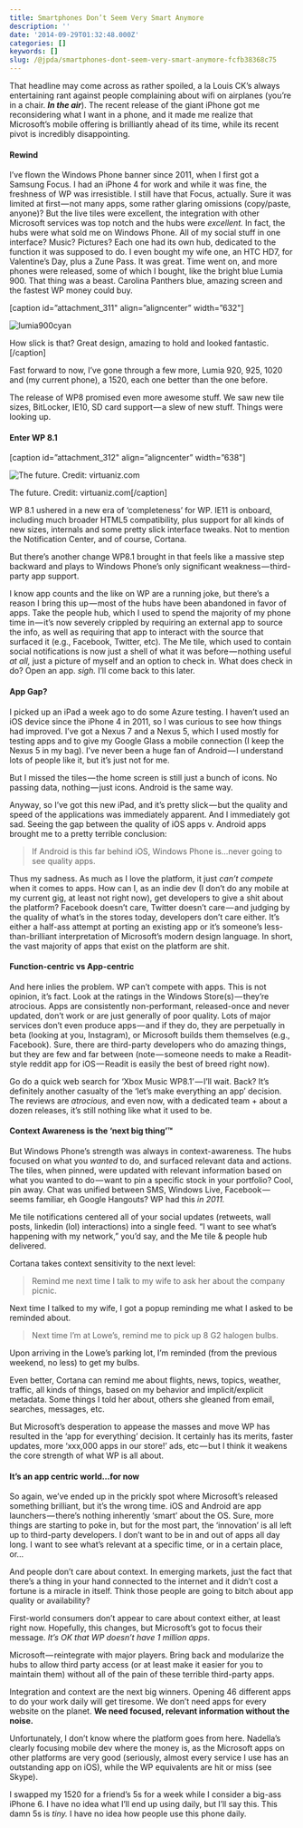 ```yaml
---
title: Smartphones Don’t Seem Very Smart Anymore
description: ''
date: '2014-09-29T01:32:48.000Z'
categories: []
keywords: []
slug: /@jpda/smartphones-dont-seem-very-smart-anymore-fcfb38368c75
---
```


That headline may come across as rather spoiled, a la Louis CK’s always entertaining rant against people complaining about wifi on airplanes (you’re in a chair. **_In the air_**). The recent release of the giant iPhone got me reconsidering what I want in a phone, and it made me realize that Microsoft’s mobile offering is brilliantly ahead of its time, while its recent pivot is incredibly disappointing.

#### Rewind

I’ve flown the Windows Phone banner since 2011, when I first got a Samsung Focus. I had an iPhone 4 for work and while it was fine, the freshness of WP was irresistible. I still have that Focus, actually. Sure it was limited at first — not many apps, some rather glaring omissions (copy/paste, anyone)? But the live tiles were excellent, the integration with other Microsoft services was top notch and the hubs were _excellent._ In fact, the hubs were what sold me on Windows Phone. All of my social stuff in one interface? Music? Pictures? Each one had its own hub, dedicated to the function it was supposed to do. I even bought my wife one, an HTC HD7, for Valentine’s Day, plus a Zune Pass. It was great. Time went on, and more phones were released, some of which I bought, like the bright blue Lumia 900. That thing was a beast. Carolina Panthers blue, amazing screen and the fastest WP money could buy.

\[caption id=”attachment\_311" align=”aligncenter” width=”632"\]

![lumia900cyan](https://cdn-images-1.medium.com/max/800/0*POkltFy0bGuAlVQg.jpg)

How slick is that? Great design, amazing to hold and looked fantastic.\[/caption\]

Fast forward to now, I’ve gone through a few more, Lumia 920, 925, 1020 and (my current phone), a 1520, each one better than the one before.

The release of WP8 promised even more awesome stuff. We saw new tile sizes, BitLocker, IE10, SD card support — a slew of new stuff. Things were looking up.

#### Enter WP 8.1

\[caption id=”attachment\_312" align=”aligncenter” width=”638"\]

![The future. Credit: virtuaniz.com](https://cdn-images-1.medium.com/max/800/0*A1O0pBs0GYLsNUJR.png)

The future. Credit: virtuaniz.com\[/caption\]

WP 8.1 ushered in a new era of ‘completeness’ for WP. IE11 is onboard, including much broader HTML5 compatibility, plus support for all kinds of new sizes, internals and some pretty slick interface tweaks. Not to mention the Notification Center, and of course, Cortana.

But there’s another change WP8.1 brought in that feels like a massive step backward and plays to Windows Phone’s only significant weakness — third-party app support.

I know app counts and the like on WP are a running joke, but there’s a reason I bring this up — most of the hubs have been abandoned in favor of apps. Take the people hub, which I used to spend the majority of my phone time in — it’s now severely crippled by requiring an external app to source the info, as well as requiring that app to interact with the source that surfaced it (e.g., Facebook, Twitter, etc). The Me tile, which used to contain social notifications is now just a shell of what it was before — nothing useful _at all,_ just a picture of myself and an option to check in. What does check in do? Open an app. _sigh._ I’ll come back to this later.

#### App Gap?

I picked up an iPad a week ago to do some Azure testing. I haven’t used an iOS device since the iPhone 4 in 2011, so I was curious to see how things had improved. I’ve got a Nexus 7 and a Nexus 5, which I used mostly for testing apps and to give my Google Glass a mobile connection (I keep the Nexus 5 in my bag). I’ve never been a huge fan of Android — I understand lots of people like it, but it’s just not for me.

But I missed the tiles — the home screen is still just a bunch of icons. No passing data, nothing — just icons. Android is the same way.

Anyway, so I’ve got this new iPad, and it’s pretty slick — but the quality and speed of the applications was immediately apparent. And I immediately got sad. Seeing the gap between the quality of iOS apps v. Android apps brought me to a pretty terrible conclusion:

> If Android is this far behind iOS, Windows Phone is…never going to see quality apps.

Thus my sadness. As much as I love the platform, it just _can’t compete_ when it comes to apps. How can I, as an indie dev (I don’t do any mobile at my current gig, at least not right now), get developers to give a shit about the platform? Facebook doesn’t care, Twitter doesn’t care — and judging by the quality of what’s in the stores today, developers don’t care either. It’s either a half-ass attempt at porting an existing app or it’s someone’s less-than-brilliant interpretation of Microsoft’s modern design language. In short, the vast majority of apps that exist on the platform are shit.

#### Function-centric vs App-centric

And here inlies the problem. WP can’t compete with apps. This is not opinion, it’s fact. Look at the ratings in the Windows Store(s) — they’re atrocious. Apps are consistently non-performant, released-once and never updated, don’t work or are just generally of poor quality. Lots of major services don’t even produce apps — and if they do, they are perpetually in beta (looking at you, Instagram), or Microsoft builds them themselves (e.g., Facebook). Sure, there are third-party developers who do amazing things, but they are few and far between (note — someone needs to make a Readit-style reddit app for iOS — Readit is easily the best of breed right now).

Go do a quick web search for ‘Xbox Music WP8.1’ — I’ll wait. Back? It’s definitely another casualty of the ‘let’s make everything an app’ decision. The reviews are _atrocious,_ and even now, with a dedicated team + about a dozen releases, it’s still nothing like what it used to be.

#### Context Awareness is the ‘next big thing’™

But Windows Phone’s strength was always in context-awareness. The hubs focused on what you _wanted_ to do, and surfaced relevant data and actions. The tiles, when pinned, were updated with relevant information based on what you wanted to do — want to pin a specific stock in your portfolio? Cool, pin away. Chat was unified between SMS, Windows Live, Facebook — seems familiar, eh Google Hangouts? WP had this _in 2011._

Me tile notifications centered all of your social updates (retweets, wall posts, linkedin (lol) interactions) into a single feed. “I want to see what’s happening with my network,” you’d say, and the Me tile & people hub delivered.

Cortana takes context sensitivity to the next level:

> Remind me next time I talk to my wife to ask her about the company picnic.

Next time I talked to my wife, I got a popup reminding me what I asked to be reminded about.

> Next time I’m at Lowe’s, remind me to pick up 8 G2 halogen bulbs.

Upon arriving in the Lowe’s parking lot, I’m reminded (from the previous weekend, no less) to get my bulbs.

Even better, Cortana can remind me about flights, news, topics, weather, traffic, all kinds of things, based on my behavior and implicit/explicit metadata. Some things I told her about, others she gleaned from email, searches, messages, etc.

But Microsoft’s desperation to appease the masses and move WP has resulted in the ‘app for everything’ decision. It certainly has its merits, faster updates, more ‘xxx,000 apps in our store!’ ads, etc — but I think it weakens the core strength of what WP is all about.

#### It’s an app centric world…for now

So again, we’ve ended up in the prickly spot where Microsoft’s released something brilliant, but it’s the wrong time. iOS and Android are app launchers — there’s nothing inherently ‘smart’ about the OS. Sure, more things are starting to poke in, but for the most part, the ‘innovation’ is all left up to third-party developers. I don’t want to be in and out of apps all day long. I want to see what’s relevant at a specific time, or in a certain place, or…

And people don’t care about context. In emerging markets, just the fact that there’s a thing in your hand connected to the internet and it didn’t cost a fortune is a miracle in itself. Think those people are going to bitch about app quality or availability?

First-world consumers don’t appear to care about context either, at least right now. Hopefully, this changes, but Microsoft’s got to focus their message. _It’s OK that WP doesn’t have 1 million apps_.

Microsoft — reintegrate with major players. Bring back and modularize the hubs to allow third party access (or at least make it easier for you to maintain them) without all of the pain of these terrible third-party apps.

Integration and context are the next big winners. Opening 46 different apps to do your work daily will get tiresome. We don’t need apps for every website on the planet. **We need focused, relevant information without the noise.**

Unfortunately, I don’t know where the platform goes from here. Nadella’s clearly focusing mobile dev where the money is, as the Microsoft apps on other platforms are very good (seriously, almost every service I use has an outstanding app on iOS), while the WP equivalents are hit or miss (see Skype).

I swapped my 1520 for a friend’s 5s for a week while I consider a big-ass iPhone 6. I have no idea what I’ll end up using daily, but I’ll say this. This damn 5s is _tiny._ I have no idea how people use this phone daily.